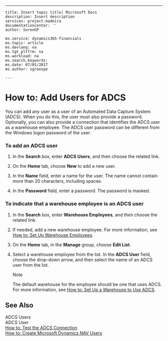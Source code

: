 ---
    title: Insert topic title| Microsoft Docs
    description: Insert description
    services: project-madeira
    documentationcenter: ''
    author: SorenGP

    ms.service: dynamics365-financials
    ms.topic: article
    ms.devlang: na
    ms.tgt_pltfrm: na
    ms.workload: na
    ms.search.keywords:
    ms.date: 07/01/2017
    ms.author: sgroespe

    ---
# How to: Add Users for ADCS
You can add any user as a user of an Automated Data Capture System \(ADCS\). When you do this, the user must also provide a password. Optionally, you can also provide a connection that identifies the ADCS user as a warehouse employee. The ADCS user password can be different from the Windows logon password of the user.  
  
### To add an ADCS user  
  
1.  In the **Search** box, enter **ADCS Users**, and then choose the related link.  
  
2.  On the **Home** tab, choose **New** to add a new user.  
  
3.  In the **Name** field, enter a name for the user. The name cannot contain more than 20 characters, including spaces.  
  
4.  In the **Password** field, enter a password. The password is masked.  
  
### To indicate that a warehouse employee is an ADCS user  
  
1.  In the **Search** box, enter **Warehouse Employees**, and then choose the related link.  
  
2.  If needed, add a new warehouse employee. For more information, see [How to: Set Up Warehouse Employees](../FullExperience/how-to-set-up-warehouse-employees.md).  
  
3.  On the **Home** tab, in the **Manage** group, choose **Edit List**.  
  
4.  Select a warehouse employee from the list. In the **ADCS User** field, choose the drop-down arrow, and then select the name of an ADCS user from the list.  
  
    > [!NOTE]  
    >  The default warehouse for the employee should be one that uses ADCS. For more information, see [How to: Set Up a Warehouse to Use ADCS](../FullExperience/how-to-set-up-a-warehouse-to-use-adcs.md).  
  
## See Also  
 ADCS Users   
 ADCS User   
 [How to: Test the ADCS Connection](../FullExperience/How%20to:%20Test%20the%20ADCS%20Connection.md)   
 [How to: Create Microsoft Dynamics NAV Users](../FullExperience/How%20to:%20Create%20Microsoft%20Dynamics%20NAV%20Users.md)